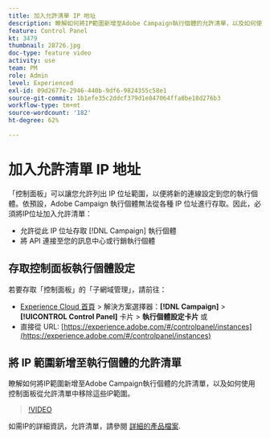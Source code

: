 ```yaml
---
title: 加入允許清單 IP 地址
description: 瞭解如何將IP範圍新增至Adobe Campaign執行個體的允許清單，以及如何使用控制面板從允許清單中移除這些IP範圍。
feature: Control Panel
kt: 3479
thumbnail: 28726.jpg
doc-type: feature video
activity: use
team: PM
role: Admin
level: Experienced
exl-id: 09d2677e-2946-440b-9df6-9824355c58e1
source-git-commit: 1b1efe35c2ddcf379d1e847064ffa8be18d276b3
workflow-type: tm+mt
source-wordcount: '182'
ht-degree: 62%

---
```


# 加入允許清單 IP 地址

「控制面板」可以讓您允許列出 IP 位址範圍，以便將新的連線設定到您的執行個體。依預設，Adobe Campaign 執行個體無法從各種 IP 位址進行存取。因此，必須將IP位址加入允許清單：

* 允許從此 IP 位址存取 [!DNL Campaign] 執行個體
* 將 API 連接至您的訊息中心或行銷執行個體

## 存取控制面板執行個體設定

若要存取「控制面板」的「子網域管理」，請前往：

* [Experience Cloud 首頁](https://experience.adobe.com/#/home) > 解決方案選擇器：**[!DNL Campaign]** > **[!UICONTROL Control Panel]** 卡片 > **執行個體設定卡片**
或
* 直接從 URL: [https://experience.adobe.com/#/controlpanel/instances](https://experience.adobe.com/#/controlpanel/instances)

## 將 IP 範圍新增至執行個體的允許清單

瞭解如何將IP範圍新增至Adobe Campaign執行個體的允許清單，以及如何使用控制面板從允許清單中移除這些IP範圍。

>[!VIDEO](https://video.tv.adobe.com/v/28726?quality=12&learn=0n)

如需IP的詳細資訊，允許清單，請參閱 [詳細的產品檔案](https://experienceleague.adobe.com/docs/control-panel/using/sftp-management/ip-range-allow-listing.html?lang=zh-Hant).
